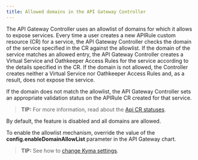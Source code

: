 ```yaml
---
title: Allowed domains in the API Gateway Controller
---
```


The API Gateway Controller uses an allowlist of domains for which it allows to expose services. Every time a user creates a new APIRule custom resource (CR) for a service, the API Gateway Controller checks the domain of the service specified in the CR against the allowlist. If the domain of the service matches an allowed entry, the API Gateway Controller creates a Virtual Service and Oathkeeper Access Rules for the service according to the details specified in the CR. If the domain is not allowed, the Controller creates neither a Virtual Service nor Oathkeeper Access Rules and, as a result, does not expose the service.

If the domain does not match the allowlist, the API Gateway Controller sets an appropriate validation status on the APIRule CR created for that service.

>**TIP:** For more information, read about the [Api CR statuses](./00-custom-resources/apix-01-apirule.md#status-codes).

By default, the feature is disabled and all domains are allowed.

To enable the allowlist mechanism, override the value of the **config.enableDomainAllowList** parameter in the API Gateway chart.

>**TIP:** See how to [change Kyma settings](../04-operation-guides/operations/03-change-kyma-config-values.md).
